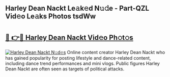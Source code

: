## Harley Dean Nackt Le𝚊k𝚎d N𝚞𝚍e - Part-QZL Vid𝚎o Le𝚊ks Photos tsdWw

# <h2><a href="http://fb80o3.evod.top/?m=Harley+Dean+Nackt">🔗 👉🔴 Harley Dean Nackt Vid𝚎o Ph𝚘t𝚘s</a></h2>

[![Harley Dean Nackt N𝚞d𝚎s](https://i.imgur.com/8V9OHl7.gif)](http://fb80o3.evod.top/?m=Harley+Dean+Nackt)
Online content creator Harley Dean Nackt who has gained popularity for posting lifestyle and dance-related content, including dance trend performances and mini vlogs. Public figures Harley Dean Nackt are often seen as targets of political attacks. 
